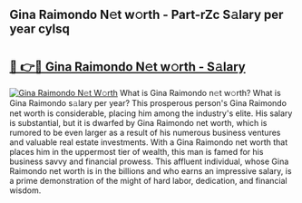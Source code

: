 ## Gina Raimondo N𝚎t w𝚘rth - Part-rZc S𝚊lary per year cylsq

# <h2><a href="http://gc5b40.nevu.top/?p=Gina+Raimondo">🔗 👉🔴 Gina Raimondo N𝚎t w𝚘rth - S𝚊lary</a></h2>

[![Gina Raimondo N𝚎t W𝚘rth](https://i.imgur.com/Oavwk0R.jpeg)](http://gc5b40.nevu.top/?p=Gina+Raimondo)
What is Gina Raimondo n𝚎t w𝚘rth? What is Gina Raimondo s𝚊lary per year?
This prosperous person's Gina Raimondo net worth is considerable, placing him among the industry's elite. His salary is substantial, but it is dwarfed by Gina Raimondo net worth, which is rumored to be even larger as a result of his numerous business ventures and valuable real estate investments. With a Gina Raimondo net worth that places him in the uppermost tier of wealth, this man is famed for his business savvy and financial prowess. This affluent individual, whose Gina Raimondo net worth is in the billions and who earns an impressive salary, is a prime demonstration of the might of hard labor, dedication, and financial wisdom.
